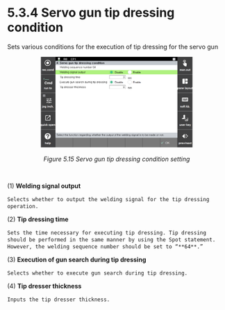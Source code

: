 ﻿# 5.3.4 Servo gun tip dressing condition

Sets various conditions for the execution of tip dressing for the servo gun

<p align="center">
 <img src="../../_assets/image_61_eng.PNG" width="70%"></img>
 <em><p align="center">Figure 5.15 Servo gun tip dressing condition setting </p></em>
</p>

</br>

(1)  **Welding signal output**

    Selects whether to output the welding signal for the tip dressing operation.
(2)  **Tip dressing time**

    Sets the time necessary for executing tip dressing. Tip dressing should be performed in the same manner by using the Spot statement. However, the welding sequence number should be set to “**64**.”
(3)  **Execution of gun search during tip dressing**

    Selects whether to execute gun search during tip dressing.
(4)  **Tip dresser thickness**

    Inputs the tip dresser thickness.
